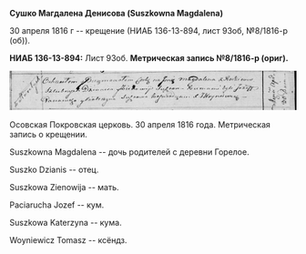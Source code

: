 **Сушко Магдалена Денисова (Suszkowna Magdalena)**

30 апреля 1816 г -- крещение (НИАБ 136-13-894, лист 93об, №8/1816-р
(об)).

**НИАБ 136-13-894:** Лист 93об. **Метрическая запись №8/1816-р (ориг).**

![](./media/223fda77f1133aa62169b28a437cbbc67993c609.png)

Осовская Покровская церковь. 30 апреля 1816 года. Метрическая запись о
крещении.

Suszkowna Magdalena -- дочь родителей с деревни Горелое.

Suszko Dzianis -- отец.

Suszkowa Zienowija -- мать.

Paciarucha Jozef -- кум.

Suszkowa Katerzyna -- кума.

Woyniewicz Tomasz -- ксёндз.
